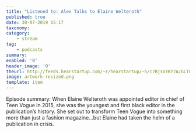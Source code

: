 ```yaml
---
title: "Listened to: Alex Talks to Elaine Welteroth"
published: true
date: 30-07-2019 15:17
taxonomy:
category:
	- stream
tag:
	- podcasts
summary:
enabled: '0'
header_image: '0'
theurl: http://feeds.hearstartup.com/~r/hearstartup/~5/c7BjsVYKY7A/GLT8111974393.mp3
image: artwork-resized.png
template: item
---
```

 
Episode summary: When Elaine Welteroth was appointed editor in chief of Teen Vogue in 2015, she was the youngest and first black editor in the publication’s history. She set out to transform Teen Vogue into something more than just a fashion magazine…but Elaine had taken the helm of a publication in crisis.
